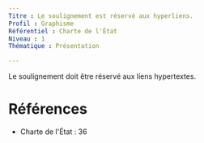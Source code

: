 ```yaml
---
Titre : Le soulignement est réservé aux hyperliens.
Profil : Graphisme
Référentiel : Charte de l'État
Niveau : 1
Thématique : Présentation

---
```

Le soulignement doit être réservé aux liens hypertextes.

# Références

*   Charte de l'État : 36